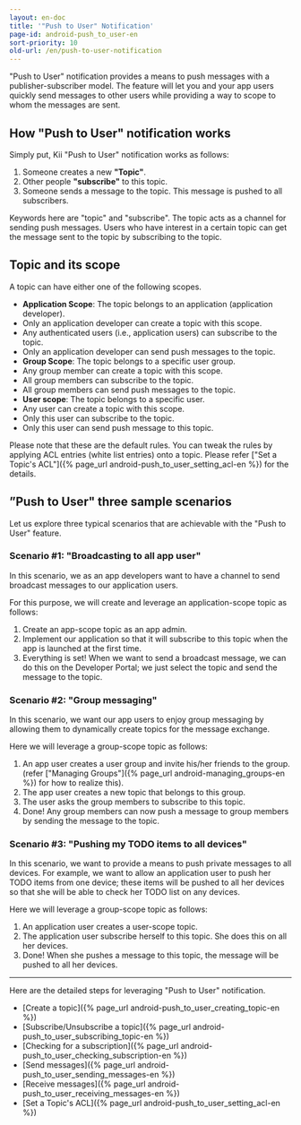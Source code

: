 ```yaml
---
layout: en-doc
title: '"Push to User" Notification'
page-id: android-push_to_user-en
sort-priority: 10
old-url: /en/push-to-user-notification
---
```

"Push to User" notification provides a means to push messages with a publisher-subscriber model.  The feature will let you and your app users quickly send messages to other users while providing a way to scope to whom the messages are sent.

## How "Push to User" notification works

Simply put, Kii "Push to User" notification works as follows:

1. Someone creates a new **"Topic"**.
2. Other people **"subscribe"** to this topic.
3. Someone sends a message to the topic.  This message is pushed to all subscribers.

Keywords here are "topic" and "subscribe".  The topic acts as a channel for sending push messages.  Users who have interest in a certain topic can get the message sent to the topic by subscribing to the topic.

## Topic and its scope

A topic can have either one of the following scopes.

* **Application Scope**: The topic belongs to an application (application developer).
 * Only an application developer can create a topic with this scope.
 * Any authenticated users (i.e., application users) can subscribe to the topic.
 * Only an application developer can send push messages to the topic.
* **Group Scope**: The topic belongs to a specific user group.
 * Any group member can create a topic with this scope.
 * All group members can subscribe to the topic.
 * All group members can send push messages to the topic.
* **User scope**: The topic belongs to a specific user.
 * Any user can create a topic with this scope.
 * Only this user can subscribe to the topic.
 * Only this user can send push message to this topic. 

Please note that these are the default rules.  You can tweak the rules by applying ACL entries (white list entries) onto a topic. Please refer ["Set a Topic's ACL"]({% page_url android-push_to_user_setting_acl-en %}) for the details.

## ”Push to User" three sample scenarios

Let us explore three typical scenarios that are achievable with the "Push to User" feature.

### Scenario #1: "Broadcasting to all app user"

In this scenario, we as an app developers want to have a channel to send broadcast messages to our application users.

For this purpose, we will create and leverage an application-scope topic as follows:

1. Create an app-scope topic as an app admin.
2. Implement our application so that it will subscribe to this topic when the app is launched at the first time.
3. Everything is set!  When we want to send a broadcast message, we can do this on the Developer Portal; we just select the topic and send the message to the topic.

### Scenario #2: "Group messaging"

In this scenario, we want our app users to enjoy group messaging by allowing them to dynamically create topics for the message exchange.

Here we will leverage a group-scope topic as follows:

1. An app user creates a user group and invite his/her friends to the group.
(refer ["Managing Groups"]({% page_url android-managing_groups-en %}) for how to realize this).
2. The app user creates a new topic that belongs to this group.
3. The user asks the group members to subscribe to this topic.
4. Done!  Any group members can now push a message to group members by sending the message to the topic.

### Scenario #3: "Pushing my TODO items to all devices"

In this scenario, we want to provide a means to push private messages to all devices. For example, we want to allow an application user to push her TODO items from one device; these items will be pushed to all her devices so that she will be able to check her TODO list on any devices.

Here we will leverage a group-scope topic as follows:

1. An application user creates a user-scope topic.
2. The application user subscribe herself to this topic. She does this on all her devices.
3. Done! When she pushes a message to this topic, the message will be pushed to all her devices.

<HR>

Here are the detailed steps for leveraging "Push to User" notification.

* [Create a topic]({% page_url android-push_to_user_creating_topic-en %})
* [Subscribe/Unsubscribe a topic]({% page_url android-push_to_user_subscribing_topic-en %})
* [Checking for a subscription]({% page_url android-push_to_user_checking_subscription-en %})
* [Send messages]({% page_url android-push_to_user_sending_messages-en %})
* [Receive messages]({% page_url android-push_to_user_receiving_messages-en %})
* [Set a Topic's ACL]({% page_url android-push_to_user_setting_acl-en %})